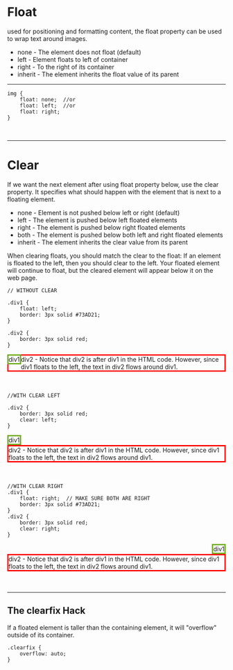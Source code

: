 # Float 
used for positioning and formatting content, the float property can be used to wrap text around images.

- none - The element does not float (default)
- left - Element floats to left of container
- right - To the right of its container
- inherit - The element inherits the float value of its parent

---

    img {
        float: none;  //or
        float: left;  //or
        float: right; 
    }

<br>

---
# Clear
If we want the next element after using float property below, use the clear property.
It specifies what should happen with the element that is next to a floating element.

- none - Element is not pushed below left or right (default)
- left - The element is pushed below left floated elements
- right - The element is pushed below right floated elements
- both - The element is pushed below both left and right floated elements
- inherit - The element inherits the clear value from its parent

When clearing floats, you should match the clear to the float: If an element is floated to the left, then you should clear to the left. Your floated element will continue to float, but the cleared element will appear below it on the web page.

    // WITHOUT CLEAR

    .div1 {
        float: left;
        border: 3px solid #73AD21;
    }

    .div2 {
        border: 3px solid red;
    }

<div style="float: left;
  border: 3px solid #73AD21;">div1</div>
<div style="  
  border: 3px solid red;">div2 - Notice that div2 is after div1 in the HTML code. However, since div1 floats to the left, the text in div2 flows around div1.</div>
<br><br>

    //WITH CLEAR LEFT
    
    .div2 {
        border: 3px solid red;
        clear: left;
    }

<div style="float: left;
  border: 3px solid #73AD21;">div1</div>
<div style="  
  border: 3px solid red;clear: left">div2 - Notice that div2 is after div1 in the HTML code. However, since div1 floats to the left, the text in div2 flows around div1.</div>
<br><br>

    //WITH CLEAR RIGHT
    .div1 {
        float: right;  // MAKE SURE BOTH ARE RIGHT
        border: 3px solid #73AD21;
    }    
    .div2 {
        border: 3px solid red;
        clear: right;
    }

<div style="float: right;
  border: 3px solid #73AD21;">div1</div>
<div style="  
  border: 3px solid red;clear: right">div2 - Notice that div2 is after div1 in the HTML code. However, since div1 floats to the left, the text in div2 flows around div1.</div>
<br><br>

---

## The clearfix Hack
If a floated element is taller than the containing element, it will "overflow" outside of its container. 

    .clearfix {
        overflow: auto;
    }